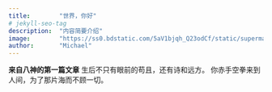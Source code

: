 ```yaml
---
title:        "世界，你好"
# jekyll-seo-tag
description:  "内容简要介绍"
image:        "https://ss0.bdstatic.com/5aV1bjqh_Q23odCf/static/superman/img/logo/bd_logo1_31bdc765.png"
author:       "Michael"
---
```

**来自八神的第一篇文章**
 生后不只有眼前的苟且，还有诗和远方。
 你赤手空拳来到人间，为了那片海而不顾一切。
